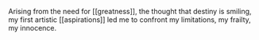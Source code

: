 Arising from the need for [[greatness]], the thought that destiny is smiling, my first artistic [[aspirations]] led me to confront my limitations, my frailty, my innocence.  
  
